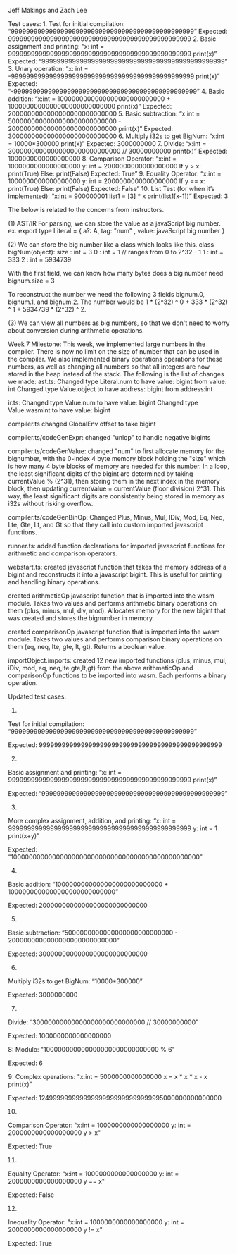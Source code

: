 Jeff Makings and Zach Lee 

Test cases: 
1.
Test for initial compilation: 
“999999999999999999999999999999999999999999999999” 
Expected: 999999999999999999999999999999999999999999999999
2.
Basic assignment and printing: 
“x: int = 999999999999999999999999999999999999999999999999 
print(x)” 
Expected: “999999999999999999999999999999999999999999999999” 
3.
Unary operation: 
“x: int = -999999999999999999999999999999999999999999999999 
print(x)” 
Expected: “-999999999999999999999999999999999999999999999999”
4.
Basic addition: 
“x:int = 1000000000000000000000000000 + 1000000000000000000000000000
print(x)” 
Expected: 2000000000000000000000000000
5.
Basic subtraction: 
“x:int = 5000000000000000000000000000 - 2000000000000000000000000000
print(x)” 
Expected: 3000000000000000000000000000
6.
Multiply i32s to get BigNum: 
“x:int = 10000*300000
print(x)” 
Expected: 3000000000
7.
Divide: 
“x:int = 30000000000000000000000000000 // 30000000000 
print(x)”
Expected: 1000000000000000000
8.
Comparison Operator: 
“x:int = 1000000000000000000
y: int = 2000000000000000000
If y > x: 
	print(True)
Else: 
	print(False)
Expected: True” 
9.
Equality Operator: 
“x:int = 1000000000000000000
y: int = 2000000000000000000
If y == x: 
	print(True)
Else: 
	print(False)
Expected: False” 
10.
List Test (for when it’s implemented): 
“x:int = 900000001
list1 = [3] * x
print(list1[x-1])”
Expected: 3

The below is related to the concerns from instructors.

(1)
AST/IR
For parsing, we can store the value as a javaScript big number.
ex.
export type Literal<A>  = 
  { a?: A, tag: "num"  , value: javaScript big number }

(2)
We can store the big number like a class which looks like this.
class bigNum(object):
    size : int = 3
    0 : int = 1 // ranges from 0 to 2^32 - 1
    1 : int = 333
    2 : int = 5934739

With the first field, we can know how many bytes does a big number need
bignum.size = 3 

To reconstruct the number we need the following 3 fields bignum.0, bignum.1, and bignum.2.
The number would be 1 * (2^32) ^ 0 + 333 * (2^32) ^ 1 + 5934739 * (2^32) ^ 2. 

(3)
We can view all numbers as big numbers, so that we don't need to worry about conversion during arithmetic operations.

Week 7 Milestone: 
This week, we implemented large numbers in the compiler. There is now no limit on the size of number that can be used in the compiler. We also implemented binary operations operations for these numbers, as well as changing all numbers so that all integers are now stored in the heap instead of the stack. 
The following is the list of changes we made: 
ast.ts: 
Changed type Literal.num to have value: bigint from value: int
Changed type Value.object to have address: bigint from address:int

ir.ts: 
Changed type Value.num to have value: bigint 
Changed type Value.wasmint to have value: bigint

compiler.ts 
changed GlobalEnv offset to take bigint

compiler.ts/codeGenExpr: 
changed "uniop" to handle negative bigints 

compiler.ts/codeGenValue: 
changed "num" to first allocate memory for the bignumber, with the 0-index 4 byte memory block holding the "size" which is how many 4 byte blocks of memory are needed for this number. 
In a loop, the least significant digits of the bigint are determined by taking currentValue % (2^31), then storing them in the next index in the memory block, then updating currentValue = currentValue (floor division) 2^31. 
This way, the least significant digits are consistently being stored in memory as i32s without risking overflow. 

compiler.ts/codeGenBinOp: 
Changed Plus, Minus, Mul, IDiv, Mod, Eq, Neq, Lte, Gte, Lt, and Gt so that they call into custom imported javascript functions. 

runner.ts: 
added function declarations for imported javascript functions for arithmetic and comparison operators. 

webstart.ts: 
created javascript function that takes the memory address of a bigint and reconstructs it into a javascript bigint. This is useful for printing and handling binary operations. 

created arithmeticOp javascript function that is imported into the wasm module. Takes two values and performs arithmetic binary operations on them (plus, minus, mul, div, mod). Allocates memory for the new bigint that was created and stores the bignumber in memory. 

created comparisonOp javascript function that is imported into the wasm module. Takes two values and performs comparison binary operations on them (eq, neq, lte, gte, lt, gt). Returns a boolean value. 

importObject.imports: 
created 12 new imported functions (plus, minus, mul, iDiv, mod, eq, neq,lte,gte,lt,gt) from the above arithmeticOp and comparisonOp functions to be imported into wasm. Each performs a binary operation. 


Updated test cases: 

1.
Test for initial compilation: 
“999999999999999999999999999999999999999999999999” 

Expected: 999999999999999999999999999999999999999999999999

2.
Basic assignment and printing: 
“x: int = 999999999999999999999999999999999999999999999999 
print(x)” 

Expected: “999999999999999999999999999999999999999999999999” 

3.
More complex assignment, addition, and printing: 
“x: int = 999999999999999999999999999999999999999999999999
y: int =  1
print(x+y)” 

Expected: “1000000000000000000000000000000000000000000000000”

4.
Basic addition: 
“1000000000000000000000000000 + 1000000000000000000000000000” 

Expected: 2000000000000000000000000000

5.
Basic subtraction: 
“5000000000000000000000000000 - 2000000000000000000000000000” 

Expected: 3000000000000000000000000000

6.
Multiply i32s to get BigNum: 
“10000*300000” 

Expected: 3000000000

7.
Divide: 
“30000000000000000000000000000 // 30000000000”

Expected: 1000000000000000000

8: 
Modulo: 
"100000000000000000000000000000 % 6"

Expected: 6

9: 
Complex operations: 
"x:int = 5000000000000000
x = x * x * x - x
print(x)" 

Expected: 124999999999999999999999999999995000000000000000

10.
Comparison Operator: 
“x:int = 1000000000000000000
y: int = 2000000000000000000
y > x" 

Expected: True 

11.
Equality Operator: 
“x:int = 1000000000000000000
y: int = 2000000000000000000
y == x" 

Expected: False

12.
Inequality Operator: 
"x:int = 1000000000000000000
y: int = 2000000000000000000
y != x"

Expected: True
